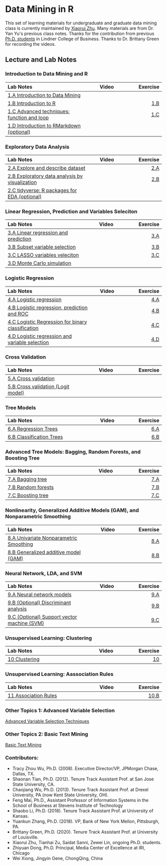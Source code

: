 # Data Mining in R

This set of learning materials for undergraduate and graduate data mining class is currently maintained by [Xiaorui Zhu](https://homepages.uc.edu/~zhuxr/). Many materials are from Dr. Yan Yu's previous class notes. Thanks for the contribution from previous [Ph.D. students](#bottom) in Lindner College of Business. Thanks to Dr. Brittany Green for recording the videos. 


## Lecture and Lab Notes

### Introduction to Data Mining and R

<style>
table th:first-of-type {
    width: 480px;
}
table th:nth-of-type(2) {
    width: 160px;
}
table th:nth-of-type(3) {
    width: 160px;
}
</style>


| Lab Notes |  Video | Exercise |
|:----------|:-------------:|------:|
| [1.A Introduction to Data Mining](lecture/1.A_IntroDM.html)                   |       |                                  |
| [1.B Introduction to R](lecture/1.B_IntroR.html)                              |       | [1.B](lecture/1.B_Exercise.html) |
| [1.C Advanced techniques: function and loop](lecture/1.C_IntroFuncLoop.html)  |       | [1.C](lecture/1.C_Exercise.html) |
| [1.D Introduction to RMarkdown (optional)](lecture/1.D_IntroMarkdown.html)    |       |                                  |

### Exploratory Data Analysis

| Lab Notes |  Video | Exercise |
|:----------|:-------------:|------:|
| [2.A Explore and describe dataset](lecture/2.A_ExploratoryAnalyses.html)     |            | [2.A](lecture/2.A_Exercise.html)  |
| [2.B Exploratory data analysis by visualization](lecture/2.B_EDA_Vis.html)   |            | [2.B](lecture/2.B_Exercise.html) |
| [2.C tidyverse: R packages for EDA (optional)](lecture/2.C_tidyverse.html)   |            |                                   |

### Linear Regression, Prediction and Variables Seleciton

| Lab Notes |  Video | Exercise |
|:----------|:-------------:|------:|
| [3.A Linear regression and prediction](lecture/3.A_LinearReg.html)           |            | [3.A](lecture/3.A_Exercise.html)  |
| [3.B Subset variable selection](lecture/3.B_SubsetVS.html)                   |            | [3.B](lecture/3.B_Exercise.html) |
| [3.C LASSO variables veleciton](lecture/3.C_LASSO.html)                      |            | [3.C](lecture/3.C_Exercise.html) |
| [3.D Monte Carlo simulation](lecture/3.D_Simulation.html)                      |          |  |

### Logistic Regression

| Lab Notes |  Video | Exercise |
|:----------|:-------------:|------:|
| [4.A Logistic regression](lecture/4.A_LogisticReg.html)                                         |            | [4.A](lecture/4.A_Exercise.html)  |
| [4.B Logistic regression, prediction and ROC](lecture/4.B_LogisticReg_ROC.html)                 |            | [4.B](lecture/4.B_Exercise.html) |
| [4.C Logistic Regression for binary classification](lecture/4.C_LogisticReg_Classification.html)|            | [4.C](lecture/4.C_Exercise.html) |
| [4.D Logistic regression and variable selection](lecture/4.D_LogisticReg_VS.html)               |            | [4.D](lecture/4.D_Exercise.html) |

### Cross Validation

| Lab Notes |  Video | Exercise |
|:----------|:-------------:|------:|
| [5.A Cross validation](lecture/5.A_CrossValidation.html)                      |            |   |
| [5.B Cross validation (Logit model)](lecture/5.B_CrossValidationLogit.html)   |            |   |

### Tree Models

| Lab Notes |  Video | Exercise |
|:----------|:-------------:|------:|
| [6.A Regression Trees](lecture/5.A_RegTree.html)       |            | [6.A](lecture/5.A_Exercise.html)  |
| [6.B Classification Trees](lecture/5.B_ClassTree.html) |            | [6.B](lecture/5.B_Exercise.html) |

### Advanced Tree Models: Bagging, Random Forests, and Boosting Tree

| Lab Notes                                             |  Video     | Exercise                         |
|:------------------------------------------------------|:----------:|---------------------------------:|
| [7.A Bagging tree](lecture/7.A_Bagging.html)          |            | [7.A](lecture/) |
| [7.B Random forests](lecture/7.B_RandomForests.html)  |            | [7.B](lecture/) |
| [7.C Boosting tree](lecture/7.C_Boosting.html)        |            | [7.C](lecture/) |

### Nonlinearity, Generalized Additive Models (GAM), and Nonparametric Smoothing

| Lab Notes |  Video | Exercise |
|:----------|:-------------:|------:|
| [8.A Univariate Nonparametric Smoothing](lecture/6.A_BeyondLinearity.html)   |            | [8.A](lecture/)  |
| [8.B Generalized additive model (GAM)](lecture/6.B_GAM.html)      |            | [8.B](lecture/) |

### Neural Network, LDA, and SVM 

| Lab Notes |  Video | Exercise |
|:----------|:-------------:|------:|
| [9.A Neural network models](lecture/6.D_NeuralNet.html)           |            | [9.A](lecture/) |
| [9.B (Optional) Discriminant analysis](lecture/6.C_DiscriminantAnalysis.html)|            | [9.B](lecture/)  |
| [9.C (Optional) Support vector machine (SVM)](lecture/6.E_SVM.html)          |            | [9.C](lecture/)  |

### Unsupervised Learning: Clustering

| Lab Notes |  Video | Exercise |
|:----------|:-------------:|------:|
| [10 Clustering](lecture/7.A_Clustering.html)           |            | [10](lecture/) |

### Unsupervised Learning: Aassociation Rules

| Lab Notes |  Video | Exercise |
|:----------|:-------------:|------:|
| [11 Association Rules](lecture/7.B_AssociationRules.html)|            | [10.B](lecture/)  |

### Other Topics 1: Advanced Variable Selection

[Advanced Variable Selection Techniques](lecture/VS.html)

### Other Topics 2: Basic Text Mining

[Basic Text Mining](lecture/Basic_Text_Mining.html)


<a id="bottom"></a>

### Contributors: 
- Tracy Zhou Wu, Ph.D. (2008). Executive Director/VP, JPMorgan Chase, Dallas, TX.  
- Shaonan Tian, Ph.D. (2012). Tenure Track Assistant Prof. at San Jose State University, CA. 
- Chaojiang Wu, Ph.D. (2013). Tenure Track Assistant Prof. at Drexel University, PA (now Kent State University, OH).
- Feng Mai, Ph.D., Assistant Professor of Information Systems in the School of Business at Stevens Institute of Technology
- Shaobo Li, Ph.D. (2018). Tenure Track Assistant Prof. at University of Kansas.
- Yuankun Zhang, Ph.D. (2018). VP, Bank of New York Mellon, Pittsburgh, PA.
- Brittany Green, Ph.D. (2020). Tenure Track Assistant Prof. at University of Louisville.
- Xiaorui Zhu, Tianhai Zu, Saidat Sanni, Zewei Lin, ongoing Ph.D. students.
- Zhiyuan Dong, Ph.D. Principal, Media Center of Excellence at IRI, Chicago
- Wei Xiong, Jingyin Gene, ChongQing, China

